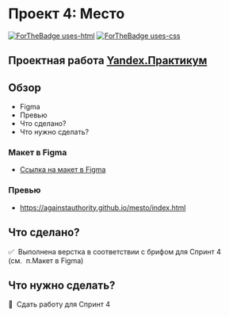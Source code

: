 # Проект 4: Место
[![ForTheBadge uses-html](http://ForTheBadge.com/images/badges/uses-html.svg)](http://ForTheBadge.com)&nbsp;[![ForTheBadge uses-css](http://ForTheBadge.com/images/badges/uses-css.svg)](http://ForTheBadge.com)
## Проектная работа [Yandex.Практикум](https://praktikum.yandex.ru/web/)

## Обзор
* Figma
* Превью
* Что сделано?
* Что нужно сделать?

### Макет в Figma
* [Ссылка на макет в Figma]()

### Превью
* https://againstauthority.github.io/mesto/index.html

## Что сделано?
:white_check_mark:&nbsp;&nbsp;Выполнена верстка в соответствии с брифом для Спринт 4 (см.&nbsp;&nbsp;п.Макет в Figma)<br>

## Что нужно сделать?
:black_square_button:&nbsp;&nbsp;Сдать работу для Спринт 4

